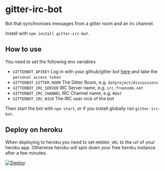 # gitter-irc-bot

Bot that synchronises messages from a gitter room and an irc channel.

Install with `npm install gitter-irc-bot`.

## How to use

You need to set the following env variables

* `GITTERBOT_APIKEY`  Log in with your github/gitter bot [here](https://developer.gitter.im/apps) and take the `personal access token`
* `GITTERBOT_GITTER_ROOM` The Gitter Room, e.g. `datproject/discussions`
* `GITTERBOT_IRC_SERVER` IRC Server name, e.g. `irc.freenode.net`
* `GITTERBOT_IRC_CHANNEL` IRC Channel name, e.g. `#dat`
* `GITTERBOT_IRC_NICK` The IRC user nick of the bot

Then start the bot with `npm start`, or if you install globally run `gitter-irc-bot`.

## Deploy on heroku

When deploying to heroku you need to set `HEROKU_URL` to the url of your heroku app.
Otherwise heroku will spin down your free heroku instance after a few minutes.

[![Deploy](https://www.herokucdn.com/deploy/button.png)](https://heroku.com/deploy?template=https://github.com/finnp/gitter-irc-bot.git)
